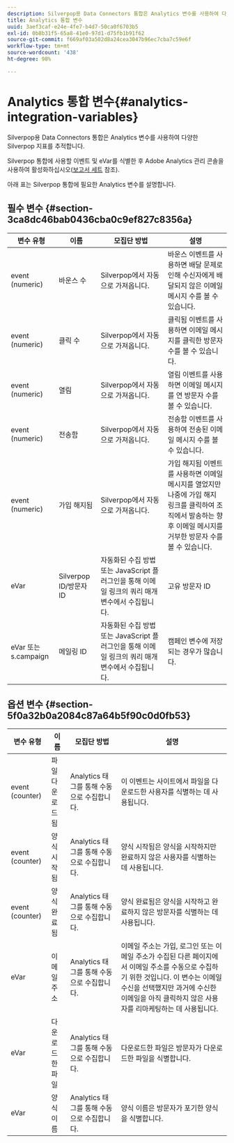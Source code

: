 ```yaml
---
description: Silverpop용 Data Connectors 통합은 Analytics 변수를 사용하여 다양한 Silverpop 지표를 추적합니다.
title: Analytics 통합 변수
uuid: 3aef3caf-e24e-4fe7-b4d7-50ca0f6703b5
exl-id: 0b8b31f5-65a8-41e0-97d1-d75fb1b91f62
source-git-commit: f669af03a502d8a24cea3047b96ec7cba7c59e6f
workflow-type: tm+mt
source-wordcount: '438'
ht-degree: 98%

---
```


# Analytics 통합 변수{#analytics-integration-variables}

Silverpop용 Data Connectors 통합은 Analytics 변수를 사용하여 다양한 Silverpop 지표를 추적합니다.

Silverpop 통합에 사용할 이벤트 및 eVar를 식별한 후 Adobe Analytics 관리 콘솔을 사용하여 활성화하십시오([보고서 세트](https://experienceleague.adobe.com/docs/analytics/admin/manage-report-suites/report-suites-admin.html) 참조).

아래 표는 Silverpop 통합에 필요한 Analytics 변수를 설명합니다.

## 필수 변수 {#section-3ca8dc46bab0436cba0c9ef827c8356a}

| 변수 유형 |  이름  | 모집단 방법 | 설명 |
|---|---|---|---|
| event (numeric) | 바운스 수 | Silverpop에서 자동으로 가져옵니다. | 바운스 이벤트를 사용하면 배달 문제로 인해 수신자에게 배달되지 않은 이메일 메시지 수를 볼 수 있습니다. |
| event (numeric) | 클릭 수 | Silverpop에서 자동으로 가져옵니다. | 클릭됨 이벤트를 사용하면 이메일 메시지를 클릭한 방문자 수를 볼 수 있습니다. |
| event (numeric) | 열림 | Silverpop에서 자동으로 가져옵니다. | 열림 이벤트를 사용하면 이메일 메시지를 연 방문자 수를 볼 수 있습니다. |
| event (numeric) | 전송함 | Silverpop에서 자동으로 가져옵니다. | 전송함 이벤트를 사용하여 전송된 이메일 메시지 수를 볼 수 있습니다. |
| event (numeric) | 가입 해지됨 | Silverpop에서 자동으로 가져옵니다. | 가입 해지됨 이벤트를 사용하면 이메일 메시지를 열었지만 나중에 가입 해지 링크를 클릭하여 조직에서 발송하는 향후 이메일 메시지를 거부한 방문자 수를 볼 수 있습니다. |
| eVar | Silverpop ID/방문자 ID | 자동화된 수집 방법 또는 JavaScript 플러그인을 통해 이메일 링크의 쿼리 매개 변수에서 수집됩니다. | 고유 방문자 ID |
| eVar 또는 s.campaign | 메일링 ID | 자동화된 수집 방법 또는 JavaScript 플러그인을 통해 이메일 링크의 쿼리 매개 변수에서 수집됩니다. | 캠페인 변수에 저장되는 경우가 많습니다. |

## 옵션 변수 {#section-5f0a32b0a2084c87a64b5f90c0d0fb53}

| 변수 유형 |  이름  | 모집단 방법 | 설명 |
|---|---|---|---|
| event (counter) | 파일 다운로드됨 | Analytics 태그를 통해 수동으로 수집합니다. | 이 이벤트는 사이트에서 파일을 다운로드한 사용자를 식별하는 데 사용됩니다. |
| event (counter) | 양식 시작됨 | Analytics 태그를 통해 수동으로 수집합니다. | 양식 시작됨은 양식을 시작하지만 완료하지 않은 사용자를 식별하는 데 사용됩니다. |
| event (counter) | 양식 완료됨 | Analytics 태그를 통해 수동으로 수집합니다. | 양식 완료됨은 양식을 시작하고 완료하지 않은 방문자를 식별하는 데 사용됩니다. |
| eVar | 이메일 주소 | Analytics 태그를 통해 수동으로 수집합니다. | 이메일 주소는 가입, 로그인 또는 이메일 주소가 수집된 다른 페이지에서 이메일 주소를 수동으로 수집하기 위한 것입니다. 이 변수는 이메일 수신을 선택했지만 과거에 수신한 이메일을 아직 클릭하지 않은 사용자를 리마케팅하는 데 사용됩니다. |
| eVar | 다운로드한 파일 | Analytics 태그를 통해 수동으로 수집합니다. | 다운로드한 파일은 방문자가 다운로드한 파일을 식별합니다. |
| eVar | 양식 이름 | Analytics 태그를 통해 수동으로 수집합니다. | 양식 이름은 방문자가 포기한 양식을 식별합니다. |
